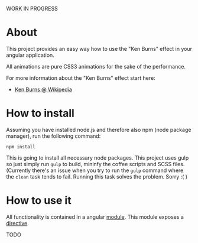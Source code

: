 WORK IN PROGRESS

# About
This project provides an easy way how to use the "Ken Burns" effect in your angular application.

All animations are pure CSS3 animations for the sake of the performance.

For more information about the "Ken Burns" effect start here:
 * [Ken Burns @ Wikipedia](http://en.wikipedia.org/wiki/Ken_Burns_effect)

# How to install
Assuming you have installed node.js and therefore also npm (node package manager), run the following command:

``
 npm install
``

This is going to install all necessary node packages.
This project uses gulp so just simply run ``gulp`` to build, mininfy the coffee scripts and SCSS files.
(Currently there's an issue when you try to run the ``gulp`` command where the ``clean`` task tends to fail. Running this task solves the problem. Sorry :( )


# How to use it
All functionality is contained in a angular [module](https://docs.angularjs.org/guide/module). This module exposes a [directive](https://docs.angularjs.org/guide/directive).

TODO
